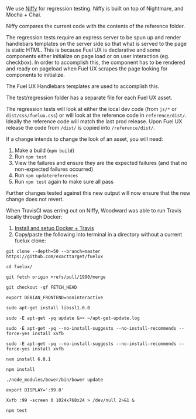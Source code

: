 We use [Niffy](https://segment.com/blog/perceptual-diffing-with-niffy/) for regression testing. Niffy is built on top of Nightmare, and Mocha + Chai.

Niffy compares the current code with the contents of the reference folder.

The regression tests require an express server to be spun up and render handlebars templates on the server side so that what is served to the page is static HTML. This is because Fuel UX is declarative and some components either initialize on page load or on user interaction (eg. checkbox). In order to accomplish this, the component has to be rendered and ready on pageload when Fuel UX scrapes the page looking for components to initialize.

The Fuel UX Handlebars templates are used to accomplish this.

The test/regression folder has a separate file for each Fuel UX asset.

The regression tests will look at either the local dev code (from `js/*` or `dist/css/fuelux.css`) or will look at the reference code in `reference/dist/`. Ideally the reference code will match the last prod release. Upon Fuel UX release the code from `/dist/` is copied into `/reference/dist/`.

If a change intends to change the look of an asset, you will need:

1. Make a build (`npm build`)
2. Run `npm test`
3. View the failures and ensure they are the expected failures (and that no non-expected failures occurred)
4. Run `npm updatereferences`
5. Run `npm test` again to make sure all pass

Further changes tested against this new output will now ensure that the new change does not revert.


When TravisCI was erring out on Niffy, Woodward was able to run Travis locally through Docker:

1. [Install and setup Docker + Travis](https://docs.travis-ci.com/user/common-build-problems/#Troubleshooting-Locally-in-a-Docker-Image)
2. Copy/paste the following into terminal in a directory without a current fuelux clone:
```
git clone --depth=50 --branch=master https://github.com/exacttarget/fuelux

cd fuelux/

git fetch origin +refs/pull/1990/merge

git checkout -qf FETCH_HEAD

export DEBIAN_FRONTEND=noninteractive

sudo apt-get install libssl1.0.0

sudo -E apt-get -yq update &>> ~/apt-get-update.log

sudo -E apt-get -yq --no-install-suggests --no-install-recommends --force-yes install xvfb

sudo -E apt-get -yq --no-install-suggests --no-install-recommends --force-yes install xvfb

nvm install 6.8.1

npm install

./node_modules/bower/bin/bower update

export DISPLAY=':99.0'

Xvfb :99 -screen 0 1024x768x24 > /dev/null 2>&1 &

npm test

```
